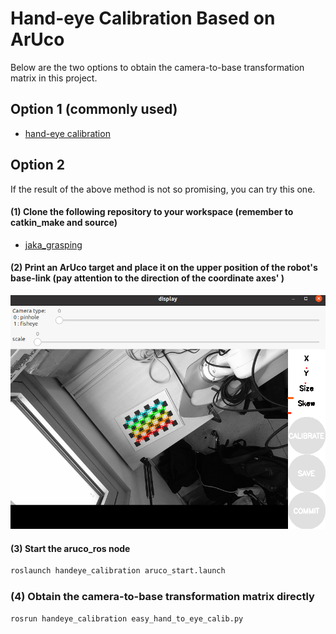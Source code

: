 # Hand-eye Calibration Based on ArUco
Below are the two options to obtain the camera-to-base transformation matrix in this project.

## Option 1 (commonly used)
- [hand-eye calibration](https://github.com/HenryWJL/jaka_grasping/tree/main/handeye_calibration)

## Option 2
If the result of the above method is not so promising, you can try this one. 

#### (1) Clone the following repository to your workspace (remember to catkin_make and source)
- [jaka_grasping](https://github.com/HenryWJL/jaka_grasping/tree/main)

#### (2) Print an ArUco target and place it on the upper position of the robot's base-link (pay attention to the direction of the coordinate axes' )

<p align="center"><img src="https://github.com/HenryWJL/RGB-D_Camera_Based_Robotic_Grasping_Project/blob/main/Camera_calibration/Img/Img1.png" /></p>

#### (3) Start the aruco_ros node
```bash
roslaunch handeye_calibration aruco_start.launch
```

### (4) Obtain the camera-to-base transformation matrix directly
```bash
rosrun handeye_calibration easy_hand_to_eye_calib.py
```

